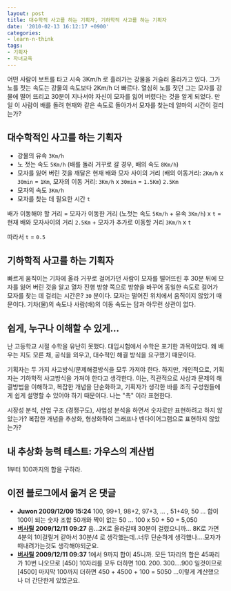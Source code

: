 ```yaml
---
layout: post
title: 대수학적 사고를 하는 기획자, 기하학적 사고를 하는 기획자
date: '2010-02-13 16:12:17 +0900'
categories:
- learn-n-think
tags:
- 기획자
- 자녀교육
---
```


어떤 사람이 보트를 타고 시속 3Km/h 로 흘러가는 강물을 거슬러 올라가고 있다. 그가 노를 젓는 속도는 강물의 속도보다 2Km/h 더 빠르다. 열심히 노를 젓던 그는 모자를 강물에 떨어 뜨리고 30분이 지나서야 자신이 모자를 잃어 버렸다는 것을 알게 되었다. 만일 이 사람이 배를 돌려 현재와 같은 속도로 돌아가서 모자를 찾는데 얼마의 시간이 걸리는가?

## 대수학적인 사고를 하는 기획자

- 강물의 유속 `3Km/h`
- 노 젓는 속도 `5Km/h` (배를 돌러 거꾸로 갈 경우, 배의 속도 `8Km/h`)
- 모자를 잃어 버린 것을 깨달은 현재 배와 모자 사이의 거리 (배의 이동거리: `2Km/h` x `30min` = `1Km`, 모자의 이동 거리: `3Km/h` x `30min` = `1.5Km`) `2.5Km`
- 모자의 속도 `3Km/h`
- 모자를 찾는 데 필요한 시간 `t`

배가 이동해야 할 거리 = 모자가 이동한 거리
(노젓는 속도 `5Km/h` + 유속 `3Km/h`) x `t` = 현재 배와 모자사이의 거리 `2.5Km` + 모자가 추가로 이동할 거리 `3Km/h` x `t`

따라서 `t` = `0.5`

## 기하학적 사고를 하는 기획자

빠르게 움직이는 기차에 올라 거꾸로 걸어가던 사람이 모자를 떨어뜨린 후 30분 뒤에 모자를 잃어 버린 것을 알고 열차 진행 방향 쪽으로 방향을 바꾸어 동일한 속도로 걸어가 모자를 찾는 데 걸리는 시간은? `30` 분이다. 모자는 떨어진 위치에서 움직이지 않았기 때문이다. 기차(물)의 속도나 사람(배)의 이동 속도는 답과 아무런 상관이 없다.

## 쉽게, 누구나 이해할 수 있게...

난 고등학교 시절 수학을 유난히 못했다. 대입시험에서 수학은 포기한 과목이었다. 왜 배우는 지도 모른 채, 공식을 외우고, 대수적인 해결 방식을 요구했기 때문이다.

기획자는 두 가지 사고방식/문제해결방식을 모두 가져야 한다. 하지만, 개인적으로, 기획자는 기하학적 사고방식을 가져야 한다고 생각한다. 이는, 직관적으로 사상과 문제의 해결방법을 이해하고, 복잡한 개념을 단순화하고, 기획자가 생각한 바를 조직 구성원들에게 쉽게 설명할 수 있어야 하기 때문이다. 나는 "촉" 이라 표현한다.

시장성 분석, 산업 구조 (경쟁구도), 사업성 분석을 하면서 숫자로만 표현하려고 하지 않았는가? 복잡한 개념을 추상화, 형상화하여 그래프나 벤다이어그램으로 표현하지 않았는가?

## 내 추상화 능력 테스트: 가우스의 계산법

1부터 100까지의 합을 구하라.

## 이전 블로그에서 옮겨 온 댓글

- **Juwon 2009/12/09 15:24** 100, 99+1, 98+2, 97+3, ... , 51+49, 50 ... 합이 100이 되는 숫자 조합 50개와 짝이 없는 50 ... 100 x 50 + 50 = 5,050 
- **[버사틸](http://blog.naver.com/joonyou97) 2009/12/11 09:27** 음...2K로 올라갈때 30분이 걸렸으니까... 8K로 가면 4분의 1이걸릴거 같아서 30분/4 로 생각했는데..너무 단순하게 생각했나....모자가 떠내려가는것도 생각해야되군요.
- **[버사틸](http://blog.naver.com/joonyou97) 2009/12/11 09:37** 1에서 9까지 합이 45니까. 모든 1자리의 합은 45짜리가 10번 나오므로 [450] 10자리를 모두 더하면 100. 200. 300....900 일것이므로 [4500] 마지막 100까지 더하면 450 + 4500 + 100 = 5050 ...이렇게 계산했으나 더 간단한게 있었군요.
